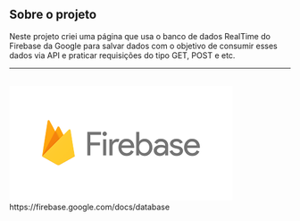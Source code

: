 ## Sobre o projeto
Neste projeto criei uma página que usa o banco de dados RealTime do Firebase da Google para salvar dados com o objetivo de consumir esses dados via API e praticar requisições do tipo GET, POST e etc.

<hr><br>
<img src='./logo.png'>
https://firebase.google.com/docs/database